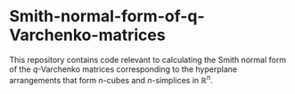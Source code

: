 # Smith-normal-form-of-q-Varchenko-matrices
This repository contains code relevant to calculating the Smith normal form of the $q$-Varchenko matrices corresponding to the hyperplane arrangements that form $n$-cubes and $n$-simplices in $\mathbb{R}^n$. 
